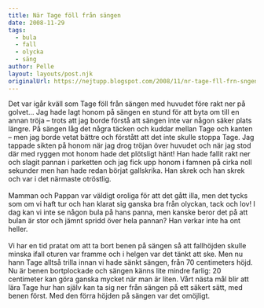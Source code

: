 ```yaml
---
title: När Tage föll från sängen
date: 2008-11-29
tags: 
  - bula
  - fall
  - olycka
  - säng	
author: Pelle
layout: layouts/post.njk
originalUrl: https://nejtupp.blogspot.com/2008/11/nr-tage-fll-frn-sngen.html
---
```


Det var igår kväll som Tage föll från sängen med huvudet före rakt ner på golvet... Jag hade lagt honom på sängen en stund för att byta om till en annan tröja – trots att jag borde förstå att sängen inte var någon säker plats längre. På sängen låg det några täcken och kuddar mellan Tage och kanten – men jag borde vetat bättre och förstått att det inte skulle stoppa Tage. Jag tappade sikten på honom när jag drog tröjan över huvudet och när jag stod där med ryggen mot honom hade det plötsligt hänt! Han hade fallit rakt ner och slagit pannan i parketten och jag fick upp honom i famnen på cirka noll sekunder men han hade redan börjat gallskrika. Han skrek och han skrek och var i det närmaste otröstlig.<br><br>Mamman och Pappan var väldigt oroliga för att det gått illa, men det tycks som om vi haft tur och han klarat sig ganska bra från olyckan, tack och lov! I dag kan vi inte se någon bula på hans panna, men kanske beror det på att bulan är stor och jämnt spridd över hela pannan? Han verkar inte ha ont heller.<br><br>Vi har en tid pratat om att ta bort benen på sängen så att fallhöjden skulle minska ifall oturen var framme och i helgen var det tänkt att ske. Men nu hann Tage alltså trilla innan vi hade sänkt sängen, från 70 centimeters höjd. Nu är benen bortplockade och sängen känns lite mindre farlig: 20 centimeter kan göra ganska mycket när man är liten. Vårt nästa mål blir att lära Tage hur han själv kan ta sig ner från sängen på ett säkert sätt, med benen först. Med den förra höjden på sängen var det omöjligt.
<!-- no comments on this post -->
